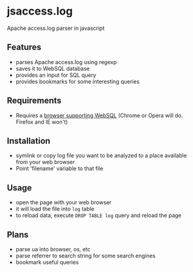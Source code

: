 jsaccess.log
============

Apache access.log parser in javascript

Features
--------

- parses Apache access.log using regexp
- saves it to WebSQL database
- provides an input for SQL query
- provides bookmarks for some interesting queries

Requirements
------------

* Requires a [browser supporting WebSQL](http://caniuse.com/sql-storage)
(Chrome or Opera will do. Firefox and IE won't)

Installation
------------

* symlink or copy log file you want to be analyzed to a place available from your web browser
* Point 'filename' variable to that file

Usage
-----

* open the page with your web browser
* it will load the file into `log` table
* to reload data, execute `DROP TABLE log` query and reload the page

Plans
-----

* parse ua into browser, os, etc
* parse referrer to search string for some search engines
* bookmark useful queries

